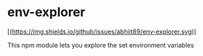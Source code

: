 # env-explorer
[(https://img.shields.io/github/issues/abhiit89/env-explorer.svg)]

This npm module lets you explore the set environment variables
